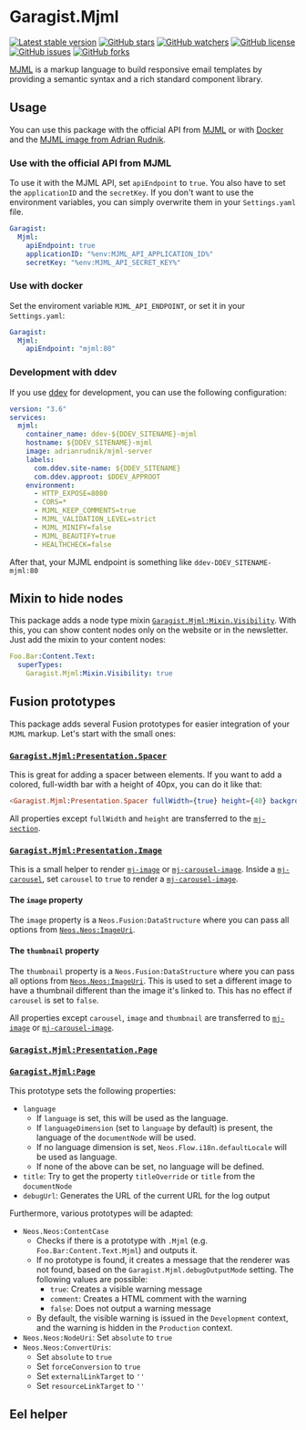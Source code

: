 # Garagist.Mjml

[![Latest stable version]][packagist] [![GitHub stars]][stargazers] [![GitHub watchers]][subscription] [![GitHub license]][license] [![GitHub issues]][issues] [![GitHub forks]][network]

[MJML] is a markup language to build responsive email templates by providing a semantic syntax and a rich standard component library.

## Usage

You can use this package with the official API from [MJML] or with [Docker] and the [MJML image from Adrian Rudnik].

### Use with the official API from MJML

To use it with the MJML API, set `apiEndpoint` to `true`. You also have to set the `applicationID` and the `secretKey`. If you don't want to use the environment variables, you can simply overwrite them in your `Settings.yaml` file.

```yaml
Garagist:
  Mjml:
    apiEndpoint: true
    applicationID: "%env:MJML_API_APPLICATION_ID%"
    secretKey: "%env:MJML_API_SECRET_KEY%"
```

### Use with docker

Set the enviroment variable `MJML_API_ENDPOINT`, or set it in your `Settings.yaml`:

```yaml
Garagist:
  Mjml:
    apiEndpoint: "mjml:80"
```

### Development with ddev

If you use [ddev] for development, you can use the following configuration:

```yaml
version: "3.6"
services:
  mjml:
    container_name: ddev-${DDEV_SITENAME}-mjml
    hostname: ${DDEV_SITENAME}-mjml
    image: adrianrudnik/mjml-server
    labels:
      com.ddev.site-name: ${DDEV_SITENAME}
      com.ddev.approot: $DDEV_APPROOT
    environment:
      - HTTP_EXPOSE=8080
      - CORS=*
      - MJML_KEEP_COMMENTS=true
      - MJML_VALIDATION_LEVEL=strict
      - MJML_MINIFY=false
      - MJML_BEAUTIFY=true
      - HEALTHCHECK=false
```

After that, your MJML endpoint is something like `ddev-DDEV_SITENAME-mjml:80`

## Mixin to hide nodes

This package adds a node type mixin [`Garagist.Mjml:Mixin.Visibility`]. With this, you can show content nodes
only on the website or in the newsletter. Just add the mixin to your content nodes:

```yaml
Foo.Bar:Content.Text:
  superTypes:
    Garagist.Mjml:Mixin.Visibility: true
```

## Fusion prototypes

This package adds several Fusion prototypes for easier integration of your `MJML` markup. Let's start with the small ones:

### [`Garagist.Mjml:Presentation.Spacer`]

This is great for adding a spacer between elements. If you want to add a colored, full-width bar with a height of 40px, you can do it like that:

```elm
<Garagist.Mjml:Presentation.Spacer fullWidth={true} height={40} background-color="#00adee" />
```

All properties except `fullWidth` and `height` are transferred to the [`mj-section`].

### [`Garagist.Mjml:Presentation.Image`]

This is a small helper to render [`mj-image`] or [`mj-carousel-image`]. Inside a [`mj-carousel`],
set `carousel` to `true` to render a [`mj-carousel-image`].

#### The `image` property

The `image` property is a `Neos.Fusion:DataStructure` where you can pass all options from [`Neos.Neos:ImageUri`].

#### The `thumbnail` property

The `thumbnail` property is a `Neos.Fusion:DataStructure` where you can pass all options from [`Neos.Neos:ImageUri`].
This is used to set a different image to have a thumbnail different than the image it's linked to. This has no effect
if `carousel` is set to `false`.

All properties except `carousel`, `image` and `thumbnail` are transferred to [`mj-image`] or [`mj-carousel-image`].

### [`Garagist.Mjml:Presentation.Page`]

### [`Garagist.Mjml:Page`]

This prototype sets the following properties:

- `language`
  - If `language` is set, this will be used as the language.
  - If `languageDimension` (set to `language` by default) is present, the language of the `documentNode` will be used.
  - If no language dimension is set, `Neos.Flow.i18n.defaultLocale` will be used as language.
  - If none of the above can be set, no language will be defined.
- `title`: Try to get the property `titleOverride` or `title` from the `documentNode`
- `debugUrl`: Generates the URL of the current URL for the log output

Furthermore, various prototypes will be adapted:

- `Neos.Neos:ContentCase`
  - Checks if there is a prototype with `.Mjml` (e.g. `Foo.Bar:Content.Text.Mjml`) and outputs it.
  - If no prototype is found, it creates a message that the renderer was not found, based on the `Garagist.Mjml.debugOutputMode` setting. The following values are possible:
    - `true`: Creates a visible warning message
    - `comment`: Creates a HTML comment with the warning
    - `false`: Does not output a warning message
  - By default, the visible warning is issued in the `Development` context, and the warning is hidden in the `Production` context.
- `Neos.Neos:NodeUri`: Set `absolute` to `true`
- `Neos.Neos:ConvertUris`:
  - Set `absolute` to `true`
  - Set `forceConversion` to `true`
  - Set `externalLinkTarget` to `''`
  - Set `resourceLinkTarget` to `''`

## Eel helper

[packagist]: https://packagist.org/packages/garagist/mjml
[latest stable version]: https://poser.pugx.org/garagist/mjml/v/stable
[github issues]: https://img.shields.io/github/issues/Garagist/Garagist.Mjml
[issues]: https://github.com/Garagist/Garagist.Mjml/issues
[github forks]: https://img.shields.io/github/forks/Garagist/Garagist.Mjml
[network]: https://github.com/Garagist/Garagist.Mjml/network
[github stars]: https://img.shields.io/github/stars/Garagist/Garagist.Mjml
[stargazers]: https://github.com/Garagist/Garagist.Mjml/stargazers
[github license]: https://img.shields.io/github/license/Garagist/Garagist.Mjml
[license]: LICENSE
[github watchers]: https://img.shields.io/github/watchers/Garagist/Garagist.Mjml.svg
[subscription]: https://github.com/Garagist/Garagist.Mjml/subscription
[mjml]: https://mjml.io
[mjml image from adrian rudnik]: https://hub.docker.com/r/adrianrudnik/mjml-server
[docker]: https://www.docker.com
[ddev]: https://ddev.com/
[`garagist.mjml:mixin.visibility`]: Configuration/NodeTypes.Mixin.Visibility.yaml
[`garagist.mjml:presentation.spacer`]: Resources/Private/Fusion/Presentation/Spacer.fusion
[`mj-section`]: https://documentation.mjml.io/#mj-section
[`garagist.mjml:presentation.image`]: Resources/Private/Fusion/Presentation/Image.fusion
[`mj-image`]: https://documentation.mjml.io/#mj-image
[`mj-carousel`]: https://documentation.mjml.io/#mj-carousel
[`mj-carousel-image`]: https://documentation.mjml.io/#mj-carousel
[`neos.neos:imageuri`]: https://neos.readthedocs.io/en/stable/References/NeosFusionReference.html#neos-neos-imageuri
[`garagist.mjml:presentation.page`]: Resources/Private/Fusion/Presentation/Page.fusion
[`garagist.mjml:page`]: Resources/Private/Fusion/Component/Page.fusion
